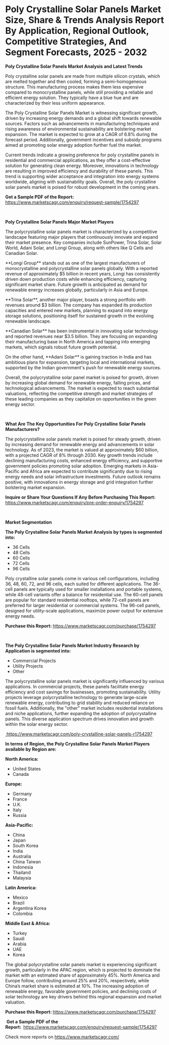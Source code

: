 <p><h1>Poly Crystalline Solar Panels Market Size, Share & Trends Analysis Report By Application, Regional Outlook, Competitive Strategies, And Segment Forecasts, 2025 - 2032</h1></p><p><strong>Poly Crystalline Solar Panels Market Analysis and Latest Trends</strong></p>
<p><p>Poly crystalline solar panels are made from multiple silicon crystals, which are melted together and then cooled, forming a semi-homogeneous structure. This manufacturing process makes them less expensive compared to monocrystalline panels, while still providing a reliable and efficient energy solution. They typically have a blue hue and are characterized by their less uniform appearance.</p><p>The Poly Crystalline Solar Panels Market is witnessing significant growth, driven by increasing energy demands and a global shift towards renewable sources. Factors such as advancements in manufacturing techniques and rising awareness of environmental sustainability are bolstering market expansion. The market is expected to grow at a CAGR of 6.8% during the forecast period. Additionally, government incentives and subsidy programs aimed at promoting solar energy adoption further fuel the market.</p><p>Current trends indicate a growing preference for poly crystalline panels in residential and commercial applications, as they offer a cost-effective solution for generating clean energy. Moreover, innovations in technology are resulting in improved efficiency and durability of these panels. This trend is supporting wider acceptance and integration into energy systems worldwide, aligning with sustainability goals. Overall, the poly crystalline solar panels market is poised for robust development in the coming years.</p></p>
<p><strong>Get a Sample PDF of the Report:&nbsp;</strong> <a href="https://www.marketscagr.com/enquiry/request-sample/1754297?utm_campaign=3019&utm_medium=2&utm_source=Github&utm_content=ia&utm_term=07042025&utm_id=poly-crystalline-solar-panels">https://www.marketscagr.com/enquiry/request-sample/1754297</a></p>
<p>&nbsp;</p>
<p><strong>Poly Crystalline Solar Panels Major Market Players</strong></p>
<p><p>The polycrystalline solar panels market is characterized by a competitive landscape featuring major players that continuously innovate and expand their market presence. Key companies include SunPower, Trina Solar, Solar World, Adani Solar, and Longi Group, along with others like Q Cells and Canadian Solar.</p><p>**Longi Group** stands out as one of the largest manufacturers of monocrystalline and polycrystalline solar panels globally. With a reported revenue of approximately $5 billion in recent years, Longi has consistently driven down production costs while enhancing efficiency, capturing significant market share. Future growth is anticipated as demand for renewable energy increases globally, particularly in Asia and Europe.</p><p>**Trina Solar**, another major player, boasts a strong portfolio with revenues around $3 billion. The company has expanded its production capacities and entered new markets, planning to expand into energy storage solutions, positioning itself for sustained growth in the evolving renewable landscape.</p><p>**Canadian Solar** has been instrumental in innovating solar technology and reported revenues near $3.5 billion. They are focusing on expanding their manufacturing base in North America and tapping into emerging markets, which signals robust future growth potential.</p><p>On the other hand, **Adani Solar** is gaining traction in India and has ambitious plans for expansion, targeting local and international markets, supported by the Indian government's push for renewable energy sources.</p><p>Overall, the polycrystalline solar panel market is poised for growth, driven by increasing global demand for renewable energy, falling prices, and technological advancements. The market is expected to reach substantial valuations, reflecting the competitive strength and market strategies of these leading companies as they capitalize on opportunities in the green energy sector.</p></p>
<p>&nbsp;</p>
<p><strong>What Are The Key Opportunities For Poly Crystalline Solar Panels Manufacturers?</strong></p>
<p><p>The polycrystalline solar panels market is poised for steady growth, driven by increasing demand for renewable energy and advancements in solar technology. As of 2023, the market is valued at approximately $60 billion, with a projected CAGR of 8% through 2030. Key growth trends include declining manufacturing costs, enhanced energy efficiency, and supportive government policies promoting solar adoption. Emerging markets in Asia-Pacific and Africa are expected to contribute significantly due to rising energy needs and solar infrastructure investments. Future outlook remains positive, with innovations in energy storage and grid integration further bolstering market expansion.</p></p>
<p><strong>Inquire or Share Your Questions If Any Before Purchasing This Report:</strong> <a href="https://www.marketscagr.com/enquiry/pre-order-enquiry/1754297?utm_campaign=3019&utm_medium=2&utm_source=Github&utm_content=ia&utm_term=07042025&utm_id=poly-crystalline-solar-panels">https://www.marketscagr.com/enquiry/pre-order-enquiry/1754297</a></p>
<p>&nbsp;</p>
<p><strong>Market Segmentation</strong></p>
<p><strong>The Poly Crystalline Solar Panels Market Analysis by types is segmented into:</strong></p>
<p><ul><li>36 Cells</li><li>48 Cells</li><li>60 Cells</li><li>72 Cells</li><li>96 Cells</li></ul></p>
<p><p>Poly crystalline solar panels come in various cell configurations, including 36, 48, 60, 72, and 96 cells, each suited for different applications. The 36-cell panels are typically used for smaller installations and portable systems, while 48-cell variants offer a balance for residential use. The 60-cell panels are popular for standard residential rooftops, while 72-cell panels are preferred for larger residential or commercial systems. The 96-cell panels, designed for utility-scale applications, maximize power output for extensive energy needs.</p></p>
<p><strong>Purchase this Report:&nbsp;</strong><a href="https://www.marketscagr.com/purchase/1754297?utm_campaign=3019&utm_medium=2&utm_source=Github&utm_content=ia&utm_term=07042025&utm_id=poly-crystalline-solar-panels">https://www.marketscagr.com/purchase/1754297</a></p>
<p>&nbsp;</p>
<p><strong>The Poly Crystalline Solar Panels Market Industry Research by Application is segmented into:</strong></p>
<p><ul><li>Commercial Projects</li><li>Utility Projects</li><li>Other</li></ul></p>
<p><p>The polycrystalline solar panels market is significantly influenced by various applications. In commercial projects, these panels facilitate energy efficiency and cost savings for businesses, promoting sustainability. Utility projects leverage polycrystalline technology to generate large-scale renewable energy, contributing to grid stability and reduced reliance on fossil fuels. Additionally, the "other" market includes residential installations and niche applications, further expanding the adoption of polycrystalline panels. This diverse application spectrum drives innovation and growth within the solar energy sector.</p></p>
<p><a href="https://www.marketscagr.com/poly-crystalline-solar-panels-r1754297?utm_campaign=3019&utm_medium=2&utm_source=Github&utm_content=ia&utm_term=07042025&utm_id=poly-crystalline-solar-panels">&nbsp;https://www.marketscagr.com/poly-crystalline-solar-panels-r1754297</a></p>
<p><strong>In terms of Region, the Poly Crystalline Solar Panels Market Players available by Region are:</strong></p>
<p>
    <p> <strong> North America: </strong>
        <ul>
            <li>United States</li>
            <li>Canada</li>
        </ul>
        </p> 
    <p> <strong> Europe: </strong>
        <ul>
            <li>Germany</li>
            <li>France</li>
            <li>U.K.</li>
            <li>Italy</li>
            <li>Russia</li>
        </ul>
        </p> 
    <p> <strong> Asia-Pacific: </strong>
        <ul>
            <li>China</li>
            <li>Japan</li>
            <li>South Korea</li>
            <li>India</li>
            <li>Australia</li>
            <li>China Taiwan</li>
            <li>Indonesia</li>
            <li>Thailand</li>
            <li>Malaysia</li>
        </ul>
        </p> 
    <p> <strong> Latin America: </strong>
        <ul>
            <li>Mexico</li>
            <li>Brazil</li>
            <li>Argentina Korea</li>
            <li>Colombia</li>
        </ul>
        </p> 
    <p> <strong> Middle East & Africa: </strong>
        <ul>
            <li>Turkey</li>
            <li>Saudi</li>
            <li>Arabia</li>
            <li>UAE</li>
            <li>Korea</li>
        </ul>
    </p>
    </p>
<p><p>The global polycrystalline solar panels market is experiencing significant growth, particularly in the APAC region, which is projected to dominate the market with an estimated share of approximately 45%. North America and Europe follow, contributing around 25% and 20%, respectively, while China’s market share is estimated at 10%. The increasing adoption of renewable energy, favorable government policies, and declining costs of solar technology are key drivers behind this regional expansion and market valuation.</p></p>
<p><strong>Purchase this Report: </strong><a href="https://www.marketscagr.com/purchase/1754297?utm_campaign=3019&utm_medium=2&utm_source=Github&utm_content=ia&utm_term=07042025&utm_id=poly-crystalline-solar-panels">https://www.marketscagr.com/purchase/1754297</a></p>
<p>&nbsp;<strong>Get a Sample PDF of the Report:&nbsp;&nbsp;</strong><a href="https://www.marketscagr.com/enquiry/request-sample/1754297?utm_campaign=3019&utm_medium=2&utm_source=Github&utm_content=ia&utm_term=07042025&utm_id=poly-crystalline-solar-panels">https://www.marketscagr.com/enquiry/request-sample/1754297</a></p>
<p><strong></strong></p>
<p>Check more reports on <a href="https://www.marketscagr.com/?utm_campaign=3019&utm_medium=2&utm_source=Github&utm_content=ia&utm_term=07042025&utm_id=poly-crystalline-solar-panels">https://www.marketscagr.com/</a></p>